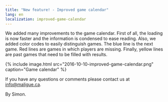 ```yaml
---
title: "New feature! - Improved game calendar"
lang: en
localization: improved-game-calendar
---
```

We added many improvements to the game calendar. First of all, the loading is now faster and the information is condensed to ease reading. Also, we added color codes to easily distinguish games. The blue line is the next game. Red lines are games in which players are missing. Finally, yellow lines are past games that need to be filled with results.

{% include image.html src="2016-10-10-improved-game-calendar.png" caption="Game calendar" %}

If you have any questions or comments please contact us at [info@maligue.ca](mailto:info@maligue.ca).

By Simon.
